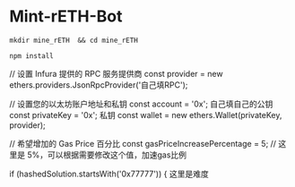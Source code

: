 # Mint-rETH-Bot

    mkdir mine_rETH  && cd mine_rETH

    npm install

// 设置 Infura 提供的 RPC 服务提供商
const provider = new ethers.providers.JsonRpcProvider('自己填RPC');

// 设置您的以太坊账户地址和私钥
const account = '0x';  自己填自己的公钥
const privateKey = '0x';  私钥 
const wallet = new ethers.Wallet(privateKey, provider);


// 希望增加的 Gas Price 百分比
const gasPriceIncreasePercentage = 5; // 这里是 5%，可以根据需要修改这个值，加速gas比例 

 if (hashedSolution.startsWith('0x77777')) {
 这里是难度

